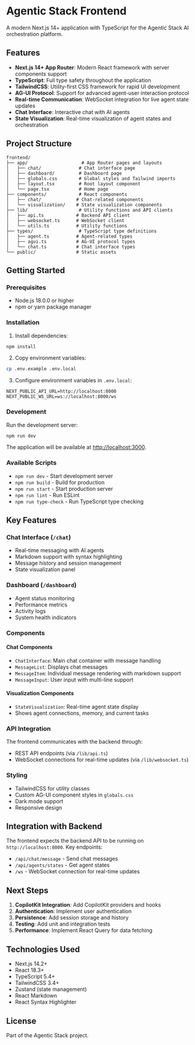 # Agentic Stack Frontend

A modern Next.js 14+ application with TypeScript for the Agentic Stack AI orchestration platform.

## Features

- **Next.js 14+ App Router**: Modern React framework with server components support
- **TypeScript**: Full type safety throughout the application
- **TailwindCSS**: Utility-first CSS framework for rapid UI development
- **AG-UI Protocol**: Support for advanced agent-user interaction protocol
- **Real-time Communication**: WebSocket integration for live agent state updates
- **Chat Interface**: Interactive chat with AI agents
- **State Visualization**: Real-time visualization of agent states and orchestration

## Project Structure

```
frontend/
├── app/                    # App Router pages and layouts
│   ├── chat/              # Chat interface page
│   ├── dashboard/         # Dashboard page
│   ├── globals.css        # Global styles and Tailwind imports
│   ├── layout.tsx         # Root layout component
│   └── page.tsx           # Home page
├── components/            # React components
│   ├── chat/             # Chat-related components
│   └── visualization/    # State visualization components
├── lib/                   # Utility functions and API clients
│   ├── api.ts            # Backend API client
│   ├── websocket.ts      # WebSocket client
│   └── utils.ts          # Utility functions
├── types/                 # TypeScript type definitions
│   ├── agent.ts          # Agent-related types
│   ├── agui.ts           # AG-UI protocol types
│   └── chat.ts           # Chat interface types
└── public/               # Static assets
```

## Getting Started

### Prerequisites

- Node.js 18.0.0 or higher
- npm or yarn package manager

### Installation

1. Install dependencies:
```bash
npm install
```

2. Copy environment variables:
```bash
cp .env.example .env.local
```

3. Configure environment variables in `.env.local`:
```env
NEXT_PUBLIC_API_URL=http://localhost:8000
NEXT_PUBLIC_WS_URL=ws://localhost:8000/ws
```

### Development

Run the development server:

```bash
npm run dev
```

The application will be available at [http://localhost:3000](http://localhost:3000).

### Available Scripts

- `npm run dev` - Start development server
- `npm run build` - Build for production
- `npm run start` - Start production server
- `npm run lint` - Run ESLint
- `npm run type-check` - Run TypeScript type checking

## Key Features

### Chat Interface (`/chat`)
- Real-time messaging with AI agents
- Markdown support with syntax highlighting
- Message history and session management
- State visualization panel

### Dashboard (`/dashboard`)
- Agent status monitoring
- Performance metrics
- Activity logs
- System health indicators

### Components

#### Chat Components
- `ChatInterface`: Main chat container with message handling
- `MessageList`: Displays chat messages
- `MessageItem`: Individual message rendering with markdown support
- `MessageInput`: User input with multi-line support

#### Visualization Components
- `StateVisualization`: Real-time agent state display
- Shows agent connections, memory, and current tasks

### API Integration

The frontend communicates with the backend through:
- REST API endpoints (via `/lib/api.ts`)
- WebSocket connections for real-time updates (via `/lib/websocket.ts`)

### Styling

- TailwindCSS for utility classes
- Custom AG-UI component styles in `globals.css`
- Dark mode support
- Responsive design

## Integration with Backend

The frontend expects the backend API to be running on `http://localhost:8000`. Key endpoints:

- `/api/chat/message` - Send chat messages
- `/api/agents/states` - Get agent states
- `/ws` - WebSocket connection for real-time updates

## Next Steps

1. **CopilotKit Integration**: Add CopilotKit providers and hooks
2. **Authentication**: Implement user authentication
3. **Persistence**: Add session storage and history
4. **Testing**: Add unit and integration tests
5. **Performance**: Implement React Query for data fetching

## Technologies Used

- Next.js 14.2+
- React 18.3+
- TypeScript 5.4+
- TailwindCSS 3.4+
- Zustand (state management)
- React Markdown
- React Syntax Highlighter

## License

Part of the Agentic Stack project.